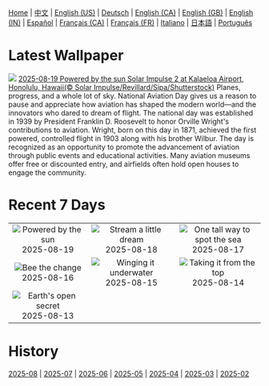 [Home](../README.md) | [中文](zh-CN.md) | [English (US)](en-US.md) | [Deutsch](de-DE.md) | [English (CA)](en-CA.md) | [English (GB)](en-GB.md) | [English (IN)](en-IN.md) | [Español](es-ES.md) | [Français (CA)](fr-CA.md) | [Français (FR)](fr-FR.md) | [Italiano](it-IT.md) | [日本語](ja-JP.md) | [Português](pt-BR.md)

# Latest Wallpaper
![](https://www.bing.com/th?id=OHR.SolarAviation_EN-US1940905760_UHD.jpg)
[2025-08-19 Powered by the sun Solar Impulse 2 at Kalaeloa Airport, Honolulu, Hawaii(© Solar Impulse/Revillard/Sipa/Shutterstock)](https://www.bing.com/th?id=OHR.SolarAviation_EN-US1940905760_UHD.jpg)
Planes, progress, and a whole lot of sky. National Aviation Day gives us a reason to pause and appreciate how aviation has shaped the modern world—and the innovators who dared to dream of flight. The national day was established in 1939 by President Franklin D. Roosevelt to honor Orville Wright's contributions to aviation. Wright, born on this day in 1871, achieved the first powered, controlled flight in 1903 along with his brother Wilbur. The day is recognized as an opportunity to promote the advancement of aviation through public events and educational activities. Many aviation museums offer free or discounted entry, and airfields often hold open houses to engage the community.

# Recent 7 Days
|  |  |  |
|:---:|:---:|:---:|
| ![](https://www.bing.com/th?id=OHR.SolarAviation_EN-US1940905760_400x240.jpg "Powered by the sun") 2025-08-19 | ![](https://www.bing.com/th?id=OHR.AvalancheLake_EN-US1814683119_400x240.jpg "Stream a little dream") 2025-08-18 | ![](https://www.bing.com/th?id=OHR.LyngvigLighthouse_EN-US1600601632_400x240.jpg "One tall way to spot the sea") 2025-08-17 |
| ![](https://www.bing.com/th?id=OHR.ColorfulBeehives_EN-US1476944743_400x240.jpg "Bee the change") 2025-08-16 | ![](https://www.bing.com/th?id=OHR.SpottedEagleRay_EN-US9227600044_400x240.jpg "Winging it underwater") 2025-08-15 | ![](https://www.bing.com/th?id=OHR.PizNairPeak_EN-US9097547756_400x240.jpg "Taking it from the top") 2025-08-14 |
| ![](https://www.bing.com/th?id=OHR.CoronaArch_EN-US8928406175_400x240.jpg "Earth's open secret") 2025-08-13 |  |  |

# History
[2025-08](../archives/wallpaper/en-US/w_2025_08.md) | [2025-07](../archives/wallpaper/en-US/w_2025_07.md) | [2025-06](../archives/wallpaper/en-US/w_2025_06.md) | [2025-05](../archives/wallpaper/en-US/w_2025_05.md) | [2025-04](../archives/wallpaper/en-US/w_2025_04.md) | [2025-03](../archives/wallpaper/en-US/w_2025_03.md) | [2025-02](../archives/wallpaper/en-US/w_2025_02.md)
